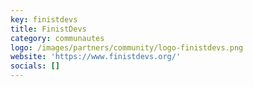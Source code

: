 ```yaml
---
key: finistdevs
title: FinistDevs
category: communautes
logo: /images/partners/community/logo-finistdevs.png
website: 'https://www.finistdevs.org/'
socials: []
---
```

